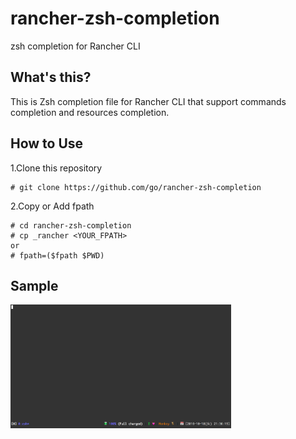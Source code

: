 # rancher-zsh-completion
zsh completion for Rancher CLI

## What's this?
This is Zsh completion file for Rancher CLI that support commands completion and resources completion.

## How to Use
1.Clone this repository
```
# git clone https://github.com/go/rancher-zsh-completion
```

2.Copy or Add fpath
```
# cd rancher-zsh-completion
# cp _rancher <YOUR_FPATH>
or
# fpath=($fpath $PWD)
```

## Sample
<img src="https://github.com/go/rancher-zsh-completion/blob/master/images/sample.gif?raw=true" width=70% />
